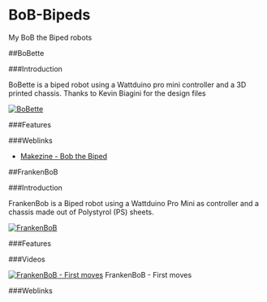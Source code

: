 # BoB-Bipeds
My BoB the Biped robots 

##BoBette

###Introduction

BoBette is a biped robot using a Wattduino pro mini controller and a 3D printed chassis. Thanks to Kevin Biagini for the design files


[![BoBette](https://farm8.staticflickr.com/7649/16310389023_fe9cec09c5_m.jpg)](BoBette)

###Features

###Weblinks

* [Makezine - Bob the Biped](http://makezine.com/2013/08/25/build-your-own-biped-robot/)

##FrankenBoB

###Introduction

FrankenBob is a Biped robot using a Wattduino Pro Mini as controller and a chassis made out of Polystyrol (PS) sheets.

[![FrankenBoB](https://farm9.staticflickr.com/8745/16904592476_468dfd8e70_m.jpg)](FrankenBoB)

###Features

###Videos

[![FrankenBoB - First moves](https://i.ytimg.com/vi/UIgT7IzsuSw/2.jpg?time=1427320359142)](https://www.youtube.com/watch?v=UIgT7IzsuSw) FrankenBoB - First moves

###Weblinks


